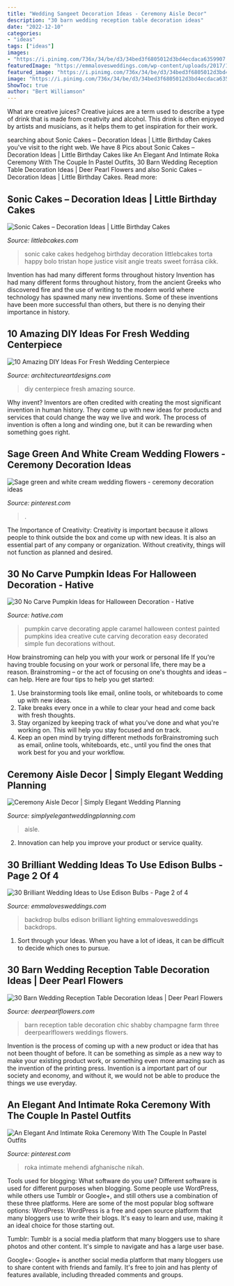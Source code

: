 ```yaml
---
title: "Wedding Sangeet Decoration Ideas - Ceremony Aisle Decor"
description: "30 barn wedding reception table decoration ideas"
date: "2022-12-10"
categories:
- "ideas"
tags: ["ideas"]
images:
- "https://i.pinimg.com/736x/34/be/d3/34bed3f6805012d3bd4ecdaca6359907.jpg"
featuredImage: "https://emmalovesweddings.com/wp-content/uploads/2017/10/great-lighting-wedding-backdrop-ideas.jpg"
featured_image: "https://i.pinimg.com/736x/34/be/d3/34bed3f6805012d3bd4ecdaca6359907.jpg"
image: "https://i.pinimg.com/736x/34/be/d3/34bed3f6805012d3bd4ecdaca6359907.jpg"
ShowToc: true
author: "Bert Williamson"
---
```



What are creative juices?
Creative juices are a term used to describe a type of drink that is made from creativity and alcohol. This drink is often enjoyed by artists and musicians, as it helps them to get inspiration for their work.

	

		
searching about Sonic Cakes – Decoration Ideas | Little Birthday Cakes you've visit to the right web. We have 8 Pics about Sonic Cakes – Decoration Ideas | Little Birthday Cakes like An Elegant And Intimate Roka Ceremony With The Couple In Pastel Outfits, 30 Barn Wedding Reception Table Decoration Ideas | Deer Pearl Flowers and also Sonic Cakes – Decoration Ideas | Little Birthday Cakes. Read more:
		
    
## Sonic Cakes – Decoration Ideas | Little Birthday Cakes

<img loading=lazy src="http://www.littlebcakes.com/wp-content/uploads/2014/05/Sonic-Cakes-768x1024.jpg" onerror="this.onerror=null;this.src='https://tse2.mm.bing.net/th?id=OIP.MyqhpkHc9yEPz6Bus1-PPAHaJ4&amp;pid=15.1';" alt="Sonic Cakes – Decoration Ideas | Little Birthday Cakes">

_Source: littlebcakes.com_

>sonic cake cakes hedgehog birthday decoration littlebcakes torta happy bolo tristan hope justice visit angie treats sweet forrása cikk. 

	

Invention has had many different forms throughout history
Invention has had many different forms throughout history, from the ancient Greeks who discovered fire and the use of writing to the modern world where technology has spawned many new inventions. Some of these inventions have been more successful than others, but there is no denying their importance in history.

    
## 10 Amazing DIY Ideas For Fresh Wedding Centerpiece

<img loading=lazy src="https://www.architectureartdesigns.com/wp-content/uploads/2014/08/72.jpg" onerror="this.onerror=null;this.src='https://tse4.mm.bing.net/th?id=OIP.3veZqhsZqbzdJGRaRpf3wQHaLI&amp;pid=15.1';" alt="10 Amazing DIY Ideas For Fresh Wedding Centerpiece">

_Source: architectureartdesigns.com_

>diy centerpiece fresh amazing source. 

	

Why invent?
Inventors are often credited with creating the most significant invention in human history. They come up with new ideas for products and services that could change the way we live and work. The process of invention is often a long and winding one, but it can be rewarding when something goes right.

    
## Sage Green And White Cream Wedding Flowers - Ceremony Decoration Ideas

<img loading=lazy src="https://i.pinimg.com/736x/73/08/ce/7308ceade62d68112977159cd222b427.jpg" onerror="this.onerror=null;this.src='https://tse1.mm.bing.net/th?id=OIP.006mR8UNEIm5zX4UK6mtZQHaLH&amp;pid=15.1';" alt="Sage green and white cream wedding flowers - ceremony decoration ideas">

_Source: pinterest.com_

>. 

	

The Importance of Creativity:
Creativity is important because it allows people to think outside the box and come up with new ideas. It is also an essential part of any company or organization. Without creativity, things will not function as planned and desired.

    
## 30 No Carve Pumpkin Ideas For Halloween Decoration - Hative

<img loading=lazy src="https://hative.com/wp-content/uploads/2014/10/no-carve-pumpkin-ideas/4-caramel-apple.jpg" onerror="this.onerror=null;this.src='https://tse4.mm.bing.net/th?id=OIP.ZVifJVHUjIqDMw6u-qCJdAHaJ4&amp;pid=15.1';" alt="30 No Carve Pumpkin Ideas for Halloween Decoration - Hative">

_Source: hative.com_

>pumpkin carve decorating apple caramel halloween contest painted pumpkins idea creative cute carving decoration easy decorated simple fun decorations without. 

	

How brainstroming can help you with your work or personal life
If you're having trouble focusing on your work or personal life, there may be a reason. Brainstroming – or the act of focusing on one's thoughts and ideas – can help. Here are four tips to help you get started: 
1. Use brainstorming tools like email, online tools, or whiteboards to come up with new ideas. 
2. Take breaks every once in a while to clear your head and come back with fresh thoughts. 
3. Stay organized by keeping track of what you've done and what you're working on. This will help you stay focused and on track. 
4. Keep an open mind by trying different methods forBrainstroming such as email, online tools, whiteboards, etc., until you find the ones that work best for you and your workflow.

    
## Ceremony Aisle Decor | Simply Elegant Wedding Planning

<img loading=lazy src="https://simplyelegantweddingplanning.com/wp-content/uploads/2014/02/sandiegoranchwedding-6.jpg" onerror="this.onerror=null;this.src='https://tse1.mm.bing.net/th?id=OIP.mPmk2mTMymVKSS8kW8szeQHaLH&amp;pid=15.1';" alt="Ceremony Aisle Decor | Simply Elegant Wedding Planning">

_Source: simplyelegantweddingplanning.com_

>aisle. 

	

2. Innovation can help you improve your product or service quality.

    
## 30 Brilliant Wedding Ideas To Use Edison Bulbs - Page 2 Of 4

<img loading=lazy src="https://emmalovesweddings.com/wp-content/uploads/2017/10/great-lighting-wedding-backdrop-ideas.jpg" onerror="this.onerror=null;this.src='https://tse2.mm.bing.net/th?id=OIP.6nrK-yb1YChJN3wHAzDg4AHaLH&amp;pid=15.1';" alt="30 Brilliant Wedding Ideas to Use Edison Bulbs - Page 2 of 4">

_Source: emmalovesweddings.com_

>backdrop bulbs edison brilliant lighting emmalovesweddings backdrops. 

	

1. Sort through your Ideas. When you have a lot of ideas, it can be difficult to decide which ones to pursue.

    
## 30 Barn Wedding Reception Table Decoration Ideas | Deer Pearl Flowers

<img loading=lazy src="http://www.deerpearlflowers.com/wp-content/uploads/2015/04/Shabby-chic-barn-reception.jpg" onerror="this.onerror=null;this.src='https://tse2.mm.bing.net/th?id=OIP.QR7FeUOwGldpHLyQ1RvbIQHaLG&amp;pid=15.1';" alt="30 Barn Wedding Reception Table Decoration Ideas | Deer Pearl Flowers">

_Source: deerpearlflowers.com_

>barn reception table decoration chic shabby champagne farm three deerpearlflowers weddings flowers. 

	

Invention is the process of coming up with a new product or idea that has not been thought of before. It can be something as simple as a new way to make your existing product work, or something even more amazing such as the invention of the printing press. Invention is a important part of our society and economy, and without it, we would not be able to produce the things we use everyday.

    
## An Elegant And Intimate Roka Ceremony With The Couple In Pastel Outfits

<img loading=lazy src="https://i.pinimg.com/736x/34/be/d3/34bed3f6805012d3bd4ecdaca6359907.jpg" onerror="this.onerror=null;this.src='https://tse3.mm.bing.net/th?id=OIP.7mBPB-Rx0yv-FyiAS2HADgHaJ3&amp;pid=15.1';" alt="An Elegant And Intimate Roka Ceremony With The Couple In Pastel Outfits">

_Source: pinterest.com_

>roka intimate mehendi afghanische nikah. 

	

Tools used for blogging: What software do you use?
Different software is used for different purposes when blogging. Some people use WordPress, while others use Tumblr or Google+, and still others use a combination of these three platforms. Here are some of the most popular blog software options: 
WordPress: WordPress is a free and open source platform that many bloggers use to write their blogs. It's easy to learn and use, making it an ideal choice for those starting out. 

Tumblr: Tumblr is a social media platform that many bloggers use to share photos and other content. It's simple to navigate and has a large user base. 

Google+: Google+ is another social media platform that many bloggers use to share content with friends and family. It's free to join and has plenty of features available, including threaded comments and groups.


